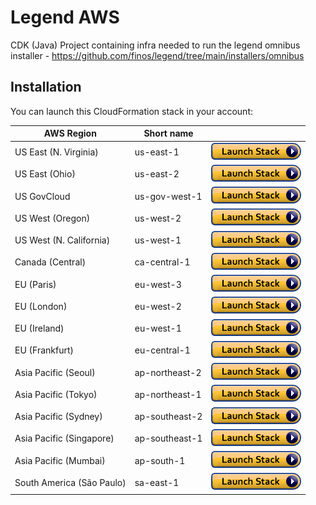 # Legend AWS

CDK (Java) Project containing infra needed to run the legend omnibus installer - https://github.com/finos/legend/tree/main/installers/omnibus

## Installation

You can launch this CloudFormation stack in your account:

| AWS Region | Short name | | 
| -- | -- | -- |
| US East (N. Virginia) | us-east-1 | [![cloudformation-launch-button](images/cloudformation-launch-stack.png)](https://console.aws.amazon.com/cloudformation/home?region=us-east-1#/stacks/new?stackName=Production&templateURL=https://raw.githubusercontent.com/nickyhof/legend-aws/main/dist/cfn.yaml) |
| US East (Ohio) | us-east-2 | [![cloudformation-launch-button](images/cloudformation-launch-stack.png)](https://console.aws.amazon.com/cloudformation/home?region=us-east-2#/stacks/new?stackName=Production&templateURL=https://raw.githubusercontent.com/nickyhof/legend-aws/main/dist/cfn.yaml) |
| US GovCloud | us-gov-west-1 | [![cloudformation-launch-button](images/cloudformation-launch-stack.png)](https://console.amazonaws-us-gov.com/cloudformation/home?region=us-gov-west-1#/stacks/new?stackName=Production&templateURL=https://raw.githubusercontent.com/nickyhof/legend-aws/main/dist/cfn.yaml) |
| US West (Oregon) | us-west-2 | [![cloudformation-launch-button](images/cloudformation-launch-stack.png)](https://console.aws.amazon.com/cloudformation/home?region=us-west-2#/stacks/new?stackName=Production&templateURL=https://raw.githubusercontent.com/nickyhof/legend-aws/main/dist/cfn.yaml) |
| US West (N. California) | us-west-1 | [![cloudformation-launch-button](images/cloudformation-launch-stack.png)](https://console.aws.amazon.com/cloudformation/home?region=us-west-1#/stacks/new?stackName=Production&templateURL=https://raw.githubusercontent.com/nickyhof/legend-aws/main/dist/cfn.yaml) |
| Canada (Central) | ca-central-1 | [![cloudformation-launch-button](images/cloudformation-launch-stack.png)](https://console.aws.amazon.com/cloudformation/home?region=ca-central-1#/stacks/new?stackName=Production&templateURL=https://raw.githubusercontent.com/nickyhof/legend-aws/main/dist/cfn.yaml) |
| EU (Paris) | eu-west-3 | [![cloudformation-launch-button](images/cloudformation-launch-stack.png)](https://console.aws.amazon.com/cloudformation/home?region=eu-west-3#/stacks/new?stackName=Production&templateURL=https://raw.githubusercontent.com/nickyhof/legend-aws/main/dist/cfn.yaml) |
| EU (London) | eu-west-2 | [![cloudformation-launch-button](images/cloudformation-launch-stack.png)](https://console.aws.amazon.com/cloudformation/home?region=eu-west-2#/stacks/new?stackName=Production&templateURL=https://raw.githubusercontent.com/nickyhof/legend-aws/main/dist/cfn.yaml) |
| EU (Ireland) | eu-west-1 | [![cloudformation-launch-button](images/cloudformation-launch-stack.png)](https://console.aws.amazon.com/cloudformation/home?region=eu-west-1#/stacks/new?stackName=Production&templateURL=https://raw.githubusercontent.com/nickyhof/legend-aws/main/dist/cfn.yaml) |
| EU (Frankfurt) | eu-central-1 | [![cloudformation-launch-button](images/cloudformation-launch-stack.png)](https://console.aws.amazon.com/cloudformation/home?region=eu-central-1#/stacks/new?stackName=Production&templateURL=https://raw.githubusercontent.com/nickyhof/legend-aws/main/dist/cfn.yaml) |
| Asia Pacific (Seoul) | ap-northeast-2 | [![cloudformation-launch-button](images/cloudformation-launch-stack.png)](https://console.aws.amazon.com/cloudformation/home?region=ap-northeast-2#/stacks/new?stackName=Production&templateURL=https://raw.githubusercontent.com/nickyhof/legend-aws/main/dist/cfn.yaml) |
| Asia Pacific (Tokyo) | ap-northeast-1 | [![cloudformation-launch-button](images/cloudformation-launch-stack.png)](https://console.aws.amazon.com/cloudformation/home?region=ap-northeast-1#/stacks/new?stackName=Production&templateURL=https://raw.githubusercontent.com/nickyhof/legend-aws/main/dist/cfn.yaml) |
| Asia Pacific (Sydney) | ap-southeast-2 | [![cloudformation-launch-button](images/cloudformation-launch-stack.png)](https://console.aws.amazon.com/cloudformation/home?region=ap-southeast-2#/stacks/new?stackName=Production&templateURL=https://raw.githubusercontent.com/nickyhof/legend-aws/main/dist/cfn.yaml) |
| Asia Pacific (Singapore) | ap-southeast-1 | [![cloudformation-launch-button](images/cloudformation-launch-stack.png)](https://console.aws.amazon.com/cloudformation/home?region=ap-southeast-1#/stacks/new?stackName=Production&templateURL=https://raw.githubusercontent.com/nickyhof/legend-aws/main/dist/cfn.yaml) |
| Asia Pacific (Mumbai) | ap-south-1 |  [![cloudformation-launch-button](images/cloudformation-launch-stack.png)](https://console.aws.amazon.com/cloudformation/home?region=ap-south-1#/stacks/new?stackName=Production&templateURL=https://raw.githubusercontent.com/nickyhof/legend-aws/main/dist/cfn.yaml) |
| South America (São Paulo) | sa-east-1 |  [![cloudformation-launch-button](images/cloudformation-launch-stack.png)](https://console.aws.amazon.com/cloudformation/home?region=sa-east-1#/stacks/new?stackName=Production&templateURL=https://raw.githubusercontent.com/nickyhof/legend-aws/main/dist/cfn.yaml) |